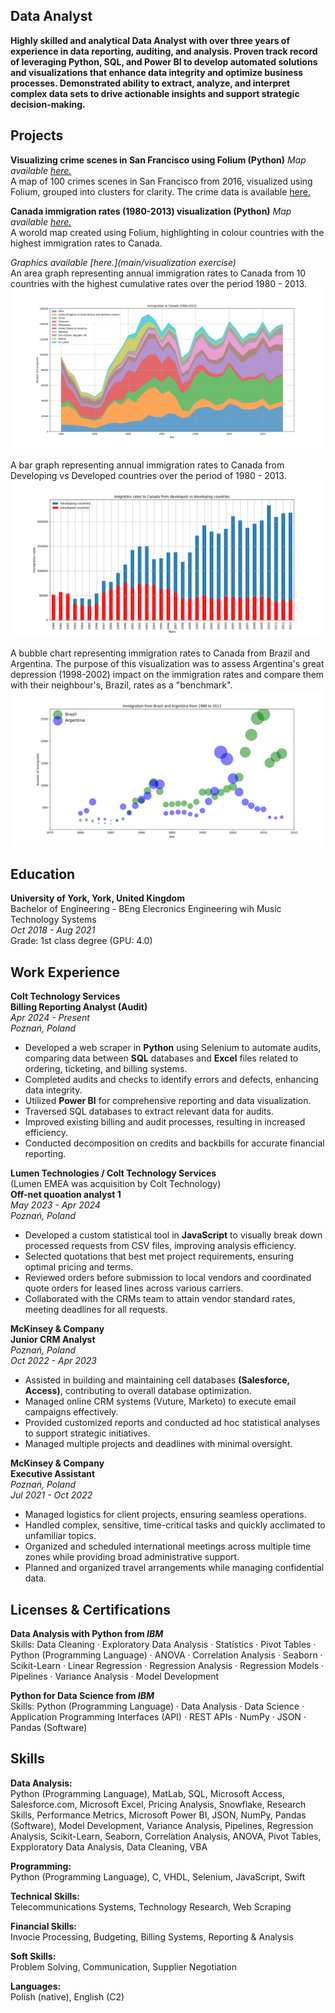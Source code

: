 ## Data Analyst
**Highly skilled and analytical Data Analyst with over three years of experience in data reporting, auditing, and analysis. Proven track record of leveraging Python, SQL, and Power BI to develop automated solutions and visualizations that enhance data integrity and optimize business processes. Demonstrated ability to extract, analyze, and interpret complex data sets to drive actionable insights and support strategic decision-making.**
  
## Projects
**Visualizing crime scenes in San Francisco using Folium (Python)**
_Map available [here.](foliumExercies/SanFran.html)_   
A map of 100 crimes scenes in San Francisco from 2016, visualized using Folium, grouped into clusters for clarity. The crime data is available [here.](https://cf-courses-data.s3.us.cloud-object-storage.appdomain.cloud/IBMDeveloperSkillsNetwork-DV0101EN-SkillsNetwork/Data%20Files/Police_Department_Incidents_-_Previous_Year__2016_.csv)  

**Canada immigration rates (1980-2013) visualization (Python)**
_Map available [here.](assets/immigrationMap.html)_  
A worold map created using Folium, highlighting in colour countries with the highest immigration rates to Canada.    
  
_Graphics available [here.](main/visualization exercise)_  
An area graph representing annual immigration rates to Canada from 10 countries with the highest cumulative rates over the period 1980 - 2013.  
[![Immigration Visualization](assets/ImmigrationVisualization.png)](assets/ImmigrationVisualization.png)
  
A bar graph representing annual immigration rates to Canada from Developing vs Developed countries over the period of 1980 - 2013.
[![Immigration Visualization](assets/DevelopedVsDeveloping.png)](assets/DevelopedVsDeveloping.png)  

A bubble chart representing immigration rates to Canada from Brazil and Argentina. The purpose of this visualization was to assess Argentina's great depression (1998-2002) impact on the immigration rates and compare them with their neighbour's, Brazil, rates as a "benchmark".
[![Immigration_Visialization](assets/BubblrBrazilAndArgentina.png)](assets/BubblrBrazilAndArgentina.png)  
   
## Education 
**University of York, York, United Kingdom**  
Bachelor of Engineering - BEng Elecronics Engineering wih Music Technology Systems  
_Oct 2018 - Aug 2021_  
Grade: 1st class degree (GPU: 4.0)  
  
  
## Work Experience
**Colt Technology Services**  
**Billing Reporting Analyst (Audit)**  
_Apr 2024 - Present_  
_Poznań, Poland_  
- Developed a web scraper in **Python**  using Selenium to automate audits, comparing data between **SQL** databases and **Excel** files related to ordering, ticketing, and billing systems.
- Completed audits and checks to identify errors and defects, enhancing data integrity.
- Utilized **Power BI** for comprehensive reporting and data visualization.
- Traversed SQL databases to extract relevant data for audits.</br>
- Improved existing billing and audit processes, resulting in increased efficiency.
- Conducted decomposition on credits and backbills for accurate financial reporting.
  
**Lumen Technologies / Colt Technology Services**  
(Lumen EMEA was acquisition by Colt Technology)  
**Off-net quoation analyst 1**  
_May 2023 - Apr 2024_  
_Poznań, Poland_  
- Developed a custom statistical tool in **JavaScript** to visually break down processed requests from CSV files, improving analysis efficiency.
- Selected quotations that best met project requirements, ensuring optimal pricing and terms.
- Reviewed orders before submission to local vendors and coordinated quote orders for leased lines across various carriers.
- Collaborated with the CRMs team to attain vendor standard rates, meeting deadlines for all requests.
  
**McKinsey & Company**  
**Junior CRM Analyst**  
_Poznań, Poland_  
_Oct 2022 - Apr 2023_  
- Assisted in building and maintaining cell databases **(Salesforce, Access)**, contributing to overall database optimization.
- Managed online CRM systems (Vuture, Marketo) to execute email campaigns effectively.
- Provided customized reports and conducted ad hoc statistical analyses to support strategic initiatives.
- Managed multiple projects and deadlines with minimal oversight.
  
**McKinsey & Company**  
**Executive Assistant**  
_Poznań, Poland_  
_Jul 2021 - Oct 2022_  
- Managed logistics for client projects, ensuring seamless operations.
- Handled complex, sensitive, time-critical tasks and quickly acclimated to unfamiliar topics.
- Organized and scheduled international meetings across multiple time zones while providing broad administrative support.
- Planned and organized travel arrangements while managing confidential data.
  
## Licenses & Certifications
**Data Analysis with Python from _IBM_**  
Skills: Data Cleaning · Exploratory Data Analysis · Statistics · Pivot Tables · Python (Programming Language) · ANOVA · Correlation Analysis · Seaborn · Scikit-Learn · Linear Regression · Regression Analysis · Regression Models · Pipelines · Variance Analysis · Model Development  
  
**Python for Data Science from _IBM_**  
Skills: Python (Programming Language) · Data Analysis · Data Science · Application Programming Interfaces (API) · REST APIs · NumPy · JSON · Pandas (Software)  
  
  
## Skills
**Data Analysis:**  
Python (Programming Language), MatLab, SQL, Microsoft Access, Salesforce.com, Microsoft Excel, Pricing Analysis, Snowflake, Research Skills, Performance Metrics, Microsoft Power BI, JSON, NumPy, Pandas (Software), Model Development, Variance Analysis, Pipelines, Regression Analysis, Scikit-Learn, Seaborn, Correlation Analysis, ANOVA, Pivot Tables, Expploratory Data Analysis, Data Cleaning, VBA  
  
**Programming:**  
Python (Programming Language), C, VHDL, Selenium, JavaScript, Swift 
  
**Technical Skills:**  
Telecommunications Systems, Technology Research, Web Scraping  
  
**Financial Skills:**  
Invocie Processing, Budgeting, Billing Systems, Reporting & Analysis  
  
**Soft Skills:**  
Problem Solving, Communication, Supplier Negotiation  
  
**Languages:**  
Polish (native), English (C2)  
